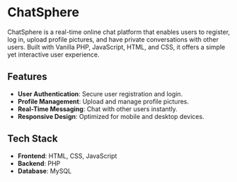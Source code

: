# ChatSphere

ChatSphere is a real-time online chat platform that enables users to register, log in, upload profile pictures, and have private conversations with other users. Built with Vanilla PHP, JavaScript, HTML, and CSS, it offers a simple yet interactive user experience.

## Features

- **User Authentication**: Secure user registration and login.
- **Profile Management**: Upload and manage profile pictures.
- **Real-Time Messaging**: Chat with other users instantly.
- **Responsive Design**: Optimized for mobile and desktop devices.

## Tech Stack

- **Frontend**: HTML, CSS, JavaScript
- **Backend**: PHP
- **Database**: MySQL


